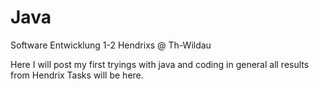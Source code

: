 # Java
Software Entwicklung 1-2 Hendrixs @ Th-Wildau

  Here I will post my first tryings with java and coding in general all results from Hendrix Tasks will be here.
